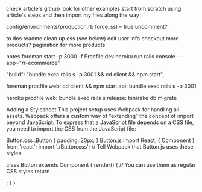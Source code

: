 check article's github
look for other examples
start from scratch using article's steps and then import my files along the way

config/environments/production.rb force_ssl = true uncomment?

to dos
readme
clean up css (see below)
edit user info
checkout
more products?
pagination for more products


notes
foreman start -p 3000 -f Procfile.dev
heroku run rails console --app="rr-ecommerce"


"build": "bundle exec rails s -p 3001 && cd client && npm start",

foreman procfile
web: cd client && npm start
api: bundle exec rails s -p 3001

heroku procfile
web: bundle exec rails s
release: bin/rake db:migrate


Adding a Stylesheet
This project setup uses Webpack for handling all assets. Webpack offers a custom way of “extending” the concept of import beyond JavaScript. To express that a JavaScript file depends on a CSS file, you need to import the CSS from the JavaScript file:

Button.css
.Button {
  padding: 20px;
}
Button.js
import React, { Component } from 'react';
import './Button.css'; // Tell Webpack that Button.js uses these styles

class Button extends Component {
  render() {
    // You can use them as regular CSS styles
    return <div className="Button" />;
  }
}
